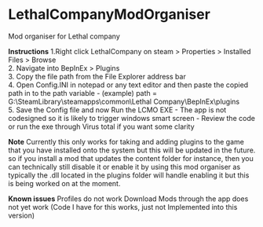 # LethalCompanyModOrganiser
Mod organiser for Lethal company

**Instructions**
1.Right click LethalCompany on steam > Properties > Installed Files > Browse<br />
2. Navigate into BepInEx > Plugins<br />
3. Copy the file path from the File Explorer address bar<br />
4. Open Config.INI in notepad or any text editor and then paste the copied path in to the path variable - (example) path = G:\SteamLibrary\steamapps\common\Lethal Company\BepInEx\plugins  <br />
5. Save the Config file and now Run the LCMO EXE - The app is not codesigned so it is likely to trigger windows smart screen - Review the code or run the exe through Virus total if you want some clarity  <br />

**Note**
Currently this only works for taking and adding plugins to the game that you have installed onto the system but this will be updated in the future.  so if you install a mod that updates the content folder for instance, then you can technically still disable it or enable it by using this mod organiser as typically the .dll located in the plugins folder will handle enabling it but this is being worked on at the moment.

**Known issues**
Profiles do not work
Download Mods through the app does not yet work (Code I have for this works, just not Implemented into this version)
